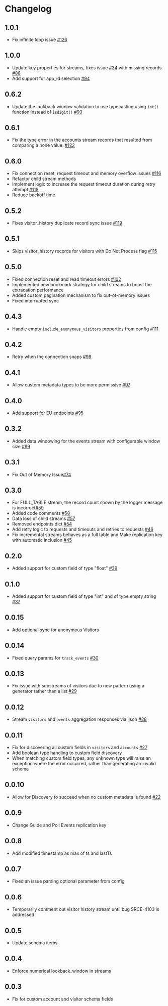# Changelog

## 1.0.1
  * Fix infinite loop issue [#126](https://github.com/singer-io/tap-pendo/pull/126)

## 1.0.0
  * Update key properties for streams, fixes issue [#34](https://github.com/singer-io/tap-pendo/issues/34) with missing records [#88](https://github.com/singer-io/tap-pendo/pull/88)
  * Add support for app_id selection [#94](https://github.com/singer-io/tap-pendo/pull/94)

## 0.6.2
  * Update the lookback window validation to use typecasting using `int()` function instead of `isdigit()` [#93](https://github.com/singer-io/tap-pendo/pull/93)

## 0.6.1
  * Fix the type error in the accounts stream records that resulted from comparing a none value. [#122](https://github.com/singer-io/tap-pendo/pull/122)

## 0.6.0
  * Fix connection reset, request timeout and memory overflow issues [#116](https://github.com/singer-io/tap-pendo/pull/116)
  * Refactor child stream methods
  * Implement logic to increase the request timeout duration during retry attempt [#118](https://github.com/singer-io/tap-pendo/pull/118)
  * Reduce backoff time

## 0.5.2
  * Fixes visitor_history duplicate record sync issue [#119](https://github.com/singer-io/tap-pendo/pull/119)

## 0.5.1
  * Skips visitor_history records for visitors with Do Not Process flag [#115](https://github.com/singer-io/tap-pendo/pull/115)

## 0.5.0
  * Fixed connection reset and read timeout errors [#102](https://github.com/singer-io/tap-pendo/pull/102)
  * Implemented new bookmark strategy for child streams to boost the extracation performance
  * Added custom pagination mechanism to fix out-of-memory issues
  * Fixed interrupted sync

## 0.4.3
  * Handle empty `include_anonymous_visitors` properties from config [#111](https://github.com/singer-io/tap-pendo/pull/111)

## 0.4.2
  * Retry when the connection snaps [#98](https://github.com/singer-io/tap-pendo/pull/98)

## 0.4.1
  * Allow custom metadata types to be more permissive [#97](https://github.com/singer-io/tap-pendo/pull/97)

## 0.4.0
  * Add support for EU endpoints [#95](https://github.com/singer-io/tap-pendo/pull/95)

## 0.3.2
  * Added data windowing for the events stream with configurable window size [#89](https://github.com/singer-io/tap-pendo/pull/89)

## 0.3.1
  * Fix Out of Memory Issue[#74](https://github.com/singer-io/tap-pendo/pull/74)

## 0.3.0
  * For FULL_TABLE stream, the record count shown by the logger message is incorrect[#59](https://github.com/singer-io/tap-pendo/pull/59)
  * Added code comments [#58](https://github.com/singer-io/tap-pendo/pull/58)
  * Data loss of child streams [#57](https://github.com/singer-io/tap-pendo/pull/57)
  * Removed endpoints dict [#54](https://github.com/singer-io/tap-pendo/pull/54)
  * Add retry logic to requests and timeouts and retries to requests [#46](https://github.com/singer-io/tap-pendo/pull/46)
  * Fix incremental streams behaves as a full table and Make replication key with automatic inclusion [#45](https://github.com/singer-io/tap-pendo/pull/45)


## 0.2.0
  * Added support for custom field of type "float" [#39](https://github.com/singer-io/tap-pendo/pull/39)

## 0.1.0
  * Added support for custom field of type "int" and of type empty string [#37](https://github.com/singer-io/tap-pendo/pull/37)

## 0.0.15
  * Add optional sync for anonymous Visitors

## 0.0.14
  * Fixed query params for `track_events` [#30](https://github.com/singer-io/tap-pendo/pull/30)

## 0.0.13
  * Fix issue with substreams of visitors due to new pattern using a generator rather than a list [#29](https://github.com/singer-io/tap-pendo/pull/28)

## 0.0.12
  * Stream `visitors` and `events` aggregation responses via ijson [#28](https://github.com/singer-io/tap-pendo/pull/28)

## 0.0.11
  * Fix for discovering all custom fields in `visitors` and `accounts` [#27](https://github.com/singer-io/tap-pendo/pull/27)
  * Add boolean type handling to custom field discovery
  * When matching custom field types, any unknown type will raise an exception where the error occurred, rather than generating an invalid schema

## 0.0.10
  * Allow for Discovery to succeed when no custom metadata is found [#22](https://github.com/singer-io/tap-pendo/pull/22)

## 0.0.9
  * Change Guide and Poll Events replication key

## 0.0.8
  * Add modified timestamp as max of ts and lastTs

## 0.0.7
  * Fixed an issue parsing optional parameter from config

## 0.0.6
  * Temporarily comment out visitor history stream until bug SRCE-4103 is addressed

## 0.0.5
  * Update schema items

## 0.0.4
  * Enforce numerical lookback_window in streams

## 0.0.3
  * Fix for custom account and visitor schema fields
